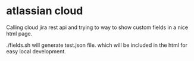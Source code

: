 # atlassian cloud
Calling cloud jira rest api and trying to way to show custom fields in a nice html page.

./fields.sh will generate test.json file. which will be included in the html for easy local development.
